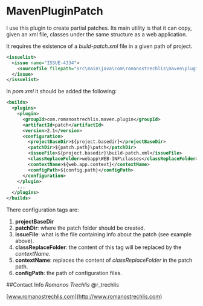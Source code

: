 # MavenPluginPatch

I use this plugin to create partial patches.
Its main utility is that it can copy, given an xml file, classes under the same structure as a web application.

It requires the existence of a *build-patch.xml* file in a given path of project.
```xml
<issuelist>
  <issue name="ISSUE-4334">
    <sourcefile filepath="src\main\java\com\romanostrechlis\maven\plugin\patch\BuildPatchClassMojo.java" />
  </issue>
</issuelist>
```

In *pom.xml* it should be added the following:
```xml
<builds>
  <plugins>
    <plugin>
      <groupId>com.romanostrechlis.maven.plugin</groupId>
      <artifactId>patch</artifactId>
      <version>2.1</version>
      <configuration>
        <projectBaseDir>${project.basedir}</projectBaseDir>
        <patchDir>${patch.path}\patch</patchDir>
        <issueFile>${project.basedir}\build-patch.xml</issueFile>
        <classReplaceFolder>webapp\WEB-INF\classes</classReplaceFolder>
        <contextName>${web.app.context}</contextName>
        <configPath>${config.path}</configPath>
      </configuration>
    </plugin>
    ...
  </plugins>
</builds>
```

There configuration tags are:

1. **projectBaseDir**
2. **patchDir**: where the patch folder should be created.
3. **issueFile**: what is the file containing info about the patch (see example above).
4. **classReplaceFolder**: the content of this tag will be replaced by the *contextName*.
5. **contextName**: replaces the content of *classReplaceFolder* in the patch path.
6. **configPath**: the path of configuration files.

##Contact Info
*Romanos Trechlis* @r_trechlis

[www.romanostrechlis.com](http://www.romanostrechlis.com)